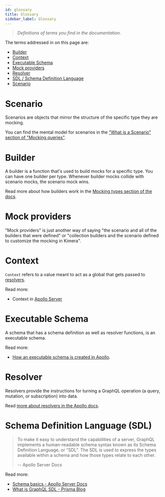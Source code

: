 ```yaml
---
id: glossary
title: Glossary
sidebar_label: Glossary
---
```


> _Definitions of terms you find in the documentation._

The terms addressed in on this page are:

- [Builder](/graphql-kimera/docs/glossary#builder)
- [Context](/graphql-kimera/docs/glossary#context)
- [Executable Schema](/graphql-kimera/docs/glossary#executable-schema)
- [Mock providers](/graphql-kimera/docs/glossary#mock-providers)
- [Resolver](/graphql-kimera/docs/glossary#resolver)
- [SDL / Schema Definition Language](/graphql-kimera/docs/glossary#schema-definition-language-sdl)
- [Scenario](/graphql-kimera/docs/glossary#scenario)

# Scenario

Scenarios are objects that mirror the structure of the specific type they are mocking.

You can find the mental model for scenarios in the ["What is a Scenario" section of "Mocking queries"](/graphql-kimera/docs/mocking-queries-scenario#what-is-a-scenario).

# Builder

A builder is a function that's used to build mocks for a specific type.
You can have one builder per type. Whenever builder mocks collide with scenario mocks, the scenario mock wins.

Read more about how builders work in the [Mocking types section of the docs](/graphql-kimera/docs/mocking-types-builders#mocking-types-using-builders).

# Mock providers

"Mock providers" is just another way of saying "the scenario and all of the builders that were defined" or "collection builders and the scenario defined to customize the mocking in Kimera".

# Context

`Context` refers to a value meant to act as a global that gets passed to [resolvers](/graphql-kimera/docs/glossary#resolver).

Read more:

- Context in [Apollo Server](https://www.apollographql.com/docs/apollo-server/data/resolvers/#resolver-arguments)

# Executable Schema

A schema that has a schema definition as well as resolver functions, is an executable schema.

Read more:

- [How an executable schema is created in Apollo](https://www.apollographql.com/docs/graphql-tools/generate-schema.html#makeExecutableSchema).

# Resolver

Resolvers provide the instructions for turning a GraphQL operation (a query, mutation, or subscription) into data.

Read [more about resolvers in the Apollo docs](https://www.apollographql.com/docs/apollo-server/data/resolvers/).

# Schema Definition Language (SDL)

> To make it easy to understand the capabilities of a server, GraphQL implements a human-readable schema syntax known as its Schema Definition Language, or “SDL”. The SDL is used to express the types available within a schema and how those types relate to each other.
>
> -- Apollo Server Docs

Read more:

- [Schema basics - Apollo Server Docs](https://www.apollographql.com/docs/apollo-server/essentials/schema.html#sdl)
- [What is GraphQL SDL - Prisma Blog](https://www.prisma.io/blog/graphql-sdl-schema-definition-language-6755bcb9ce51)
